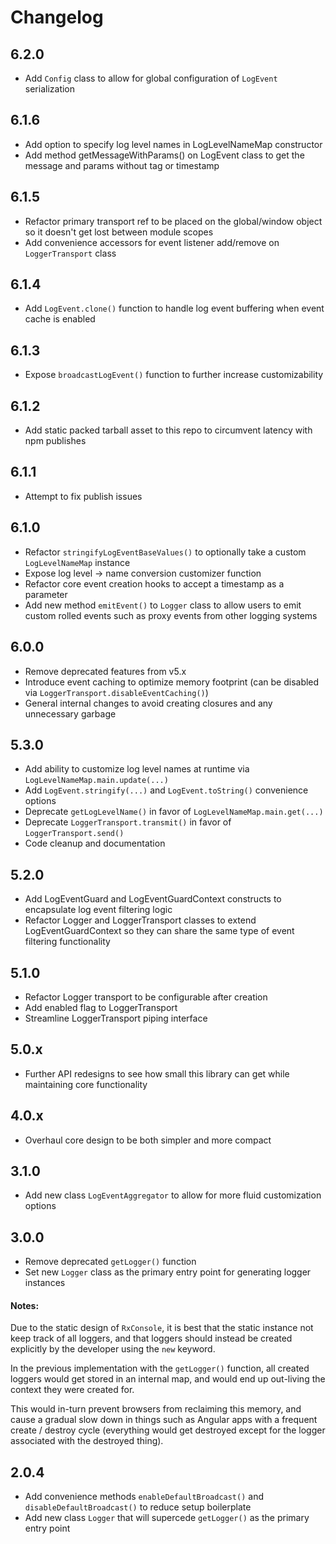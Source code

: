 # Changelog

## 6.2.0

- Add `Config` class to allow for global configuration of `LogEvent` serialization

## 6.1.6

- Add option to specify log level names in LogLevelNameMap constructor
- Add method getMessageWithParams() on LogEvent class to get the message and params without tag or timestamp

## 6.1.5

- Refactor primary transport ref to be placed on the global/window object so it doesn't get lost between module scopes
- Add convenience accessors for event listener add/remove on `LoggerTransport` class

## 6.1.4

- Add `LogEvent.clone()` function to handle log event buffering when event cache is enabled

## 6.1.3

- Expose `broadcastLogEvent()` function to further increase customizability

## 6.1.2

- Add static packed tarball asset to this repo to circumvent latency with npm publishes

## 6.1.1

- Attempt to fix publish issues

## 6.1.0

- Refactor `stringifyLogEventBaseValues()` to optionally take a custom `LogLevelNameMap` instance
- Expose log level -> name conversion customizer function
- Refactor core event creation hooks to accept a timestamp as a parameter
- Add new method `emitEvent()` to `Logger` class to allow users to emit custom rolled events such as proxy events from other logging systems

## 6.0.0

- Remove deprecated features from v5.x
- Introduce event caching to optimize memory footprint (can be disabled via `LoggerTransport.disableEventCaching()`)
- General internal changes to avoid creating closures and any unnecessary garbage

## 5.3.0

- Add ability to customize log level names at runtime via `LogLevelNameMap.main.update(...)`
- Add `LogEvent.stringify(...)` and `LogEvent.toString()` convenience options
- Deprecate `getLogLevelName()` in favor of `LogLevelNameMap.main.get(...)`
- Deprecate `LoggerTransport.transmit()` in favor of `LoggerTransport.send()`
- Code cleanup and documentation

## 5.2.0

- Add LogEventGuard and LogEventGuardContext constructs to encapsulate log event filtering logic
- Refactor Logger and LoggerTransport classes to extend LogEventGuardContext so they can share the same type of event filtering functionality

## 5.1.0

- Refactor Logger transport to be configurable after creation
- Add enabled flag to LoggerTransport
- Streamline LoggerTransport piping interface

## 5.0.x

- Further API redesigns to see how small this library can get while maintaining core functionality

## 4.0.x

- Overhaul core design to be both simpler and more compact

## 3.1.0

- Add new class ```LogEventAggregator``` to allow for more fluid customization options

## 3.0.0

- Remove deprecated ```getLogger()``` function
- Set new ```Logger``` class as the primary entry point for generating logger instances

#### Notes:

Due to the static design of ```RxConsole```, it is best that the static instance not keep track of all loggers, and
that loggers should instead be created explicitly by the developer using the ```new``` keyword.

In the previous implementation with the ```getLogger()``` function, all created loggers would get stored in an internal map, 
and would end up out-living the context they were created for.

This would in-turn prevent browsers from reclaiming this memory, and cause a gradual slow down in things such as Angular apps
with a frequent create / destroy cycle (everything would get destroyed except for the logger associated with the destroyed thing).

## 2.0.4

- Add convenience methods ```enableDefaultBroadcast()``` and ```disableDefaultBroadcast()``` to reduce setup boilerplate
- Add new class ```Logger``` that will supercede ```getLogger()``` as the primary entry point